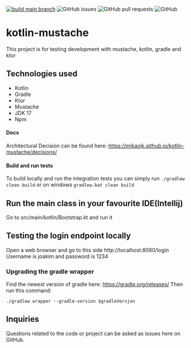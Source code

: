 [![build main branch](https://github.com/MikAoJk/kotlin-mustache/actions/workflows/build.yml/badge.svg)](https://github.com/MikAoJk/kotlin-mustache/actions/workflows/build.yml)
![GitHub issues](https://img.shields.io/github/issues-raw/MikAoJk/kotlin-mustache)
![GitHub pull requests](https://img.shields.io/github/issues-pr-raw/MikAoJk/kotlin-mustache)
![GitHub](https://img.shields.io/github/license/MikAoJk/kotlin-mustache)

# kotlin-mustache
This project is for testing development with mustache, kotlin, gradle and ktor

## Technologies used
* Kotlin
* Gradle
* Ktor
* Mustache
* JDK 17
* Npm

#### Docs
Architectural Decision can be found here: https://mikaojk.github.io/kotlin-mustache/decisions/

#### Build and run tests
To build locally and run the integration tests you can simply run `./gradlew clean build` or on windows
`gradlew.bat clean build`

## Run the main class in your favourite IDE(Intellij)
Go to src/main/kotlin/Bootstrap.kt and run it

## Testing the login endpoint locally
Open a web browser and go to this side http://localhost:8080/login </br>
Username is joakim and password is 1234

### Upgrading the gradle wrapper
Find the newest version of gradle here: https://gradle.org/releases/ Then run this command:

```./gradlew wrapper --gradle-version $gradleVersjon```

## Inquiries
Questions related to the code or project can be asked as issues here on GitHub.
